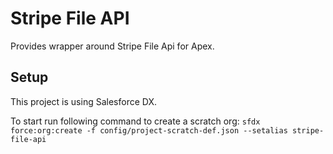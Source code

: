 # Stripe File API

Provides wrapper around Stripe File Api for Apex.

## Setup

This project is using Salesforce DX.

To start run following command to create a scratch org:
```sfdx force:org:create -f config/project-scratch-def.json --setalias stripe-file-api```

